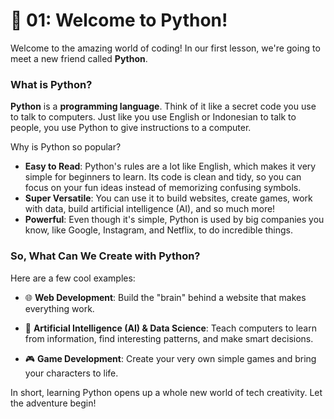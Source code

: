 # 👋 01: Welcome to Python!

Welcome to the amazing world of coding! In our first lesson, we're going to meet a new friend called **Python**.

### What is Python?

**Python** is a **programming language**. Think of it like a secret code you use to talk to computers. Just like you use English or Indonesian to talk to people, you use Python to give instructions to a computer.

Why is Python so popular?

- **Easy to Read**: Python's rules are a lot like English, which makes it very simple for beginners to learn. Its code is clean and tidy, so you can focus on your fun ideas instead of memorizing confusing symbols.
- **Super Versatile**: You can use it to build websites, create games, work with data, build artificial intelligence (AI), and so much more!
- **Powerful**: Even though it's simple, Python is used by big companies you know, like Google, Instagram, and Netflix, to do incredible things.

### So, What Can We Create with Python?

Here are a few cool examples:

- 🌐 **Web Development**: Build the "brain" behind a website that makes everything work.

- 🧠 **Artificial Intelligence (AI) & Data Science**: Teach computers to learn from information, find interesting patterns, and make smart decisions.

- 🎮 **Game Development**: Create your very own simple games and bring your characters to life.

In short, learning Python opens up a whole new world of tech creativity. Let the adventure begin!
